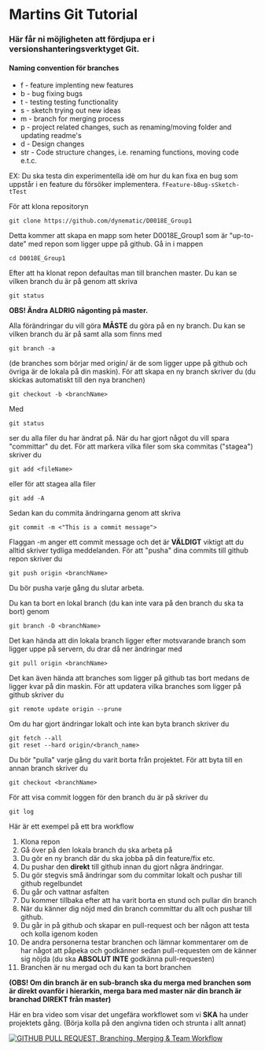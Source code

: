# Martins Git Tutorial
### Här får ni möjligheten att fördjupa er i versionshanteringsverktyget Git.

#### Naming convention för branches

  * f - feature implenting new features
  * b - bug fixing bugs
  * t - testing testing functionality
  * s - sketch trying out new ideas
  * m - branch for merging process
  * p - project related changes, such as renaming/moving folder and updating readme's
  * d - Design changes
  * str - Code structure changes, i.e. renaming functions, moving code e.t.c.
  
EX: Du ska testa din experimentella idè om hur du kan fixa en bug som uppstår i en feature du försöker implementera.
`
fFeature-bBug-sSketch-tTest
`

För att klona repositoryn
```
git clone https://github.com/dynematic/D0018E_Group1
```
Detta kommer att skapa en mapp som heter D0018E_Group1 som är "up-to-date" med repon som ligger uppe på github.
Gå in i mappen
```
cd D0018E_Group1
```
Efter att ha klonat repon defaultas man till branchen master.
Du kan se vilken branch du är på genom att skriva
```
git status
```
**OBS! Ändra ALDRIG någonting på master.**

Alla förändringar du vill göra **MÅSTE** du göra på en ny branch.
Du kan se vilken branch du är på samt alla som finns med
```
git branch -a
```
(de branches som börjar med origin/ är de som ligger uppe på github och övriga är de lokala på din maskin).
För att skapa en ny branch skriver du (du skickas automatiskt till den nya branchen)
```
git checkout -b <branchName>
```
Med
```
git status
```
ser du alla filer du har ändrat på.
När du har gjort något du vill spara "committar" du det. För att markera vilka filer som ska commitas ("stagea") skriver du
```
git add <fileName>
```
eller för att stagea alla filer
```
git add -A
```
Sedan kan du commita ändringarna genom att skriva 
```
git commit -m <"This is a commit message">
```
Flaggan -m anger ett commit message och det är **VÄLDIGT** viktigt att du alltid skriver tydliga meddelanden.
För att "pusha" dina commits till github repon skriver du
```
git push origin <branchName>
```
Du bör pusha varje gång du slutar arbeta.

Du kan ta bort en lokal branch (du kan inte vara på den branch du ska ta bort) genom
```
git branch -D <branchName>
```
Det kan hända att din lokala branch ligger efter motsvarande branch som ligger uppe på servern, du drar då ner ändringar med
```
git pull origin <branchName>
```
Det kan även hända att branches som ligger på github tas bort medans de ligger kvar på din maskin. För att updatera vilka branches
som ligger på github skriver du
```
git remote update origin --prune
```

Om du har gjort ändringar lokalt och inte kan byta branch skriver du

```
git fetch --all
git reset --hard origin/<branch_name>
```


Du bör "pulla" varje gång du varit borta från projektet.
För att byta till en annan branch skriver du
```
git checkout <branchName>
```
För att visa commit loggen för den branch du är på skriver du
```
git log
```
Här är ett exempel på ett bra workflow
1. Klona repon
2. Gå över på den lokala branch du ska arbeta på
3. Du gör en ny branch där du ska jobba på din feature/fix etc.
4. Du pushar den **direkt** till github innan du gjort några ändringar.
4. Du gör stegvis små ändringar som du commitar lokalt och pushar till github regelbundet
5. Du går och vattnar asfalten
6. Du kommer tillbaka efter att ha varit borta en stund och pullar din branch
7. När du känner dig nöjd med din branch committar du allt och pushar till github.
8. Du går in på github och skapar en pull-request och ber någon att testa och kolla igenom koden
9. De andra personerna testar branchen och lämnar kommentarer om de har något att påpeka och godkänner sedan pull-requesten om de känner sig nöjda (du ska **ABSOLUT INTE** godkänna pull-requesten)
10. Branchen är nu mergad och du kan ta bort branchen

**(OBS! Om din branch är en sub-branch ska du merga med branchen som är direkt ovanför i hierarkin, merga bara med master när din branch är branchad DIREKT från master)**


Här en bra video som visar det ungefära workflowet som vi **SKA** ha under projektets gång. (Börja kolla på den angivna tiden och strunta i allt annat)

[![GITHUB PULL REQUEST, Branching, Merging & Team Workflow](http://img.youtube.com/vi/oFYyTZwMyAg/0.jpg)](https://youtu.be/oFYyTZwMyAg?t=395)
